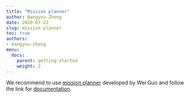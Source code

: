 ```yaml
---
title: "Mission planner"
author: Bangyou Zheng
date: 2020-07-22
slug: mission-planner
toc: true
authors:
- bangyou-zheng
menu:
  docs:
    parent: getting-started
    weight: 2
---
```



We recommend to use [mission planner](https://uavmissionplanner.netlify.app/) developed by Wei Guo and follow the link for [documentation](https://github.com/oceam/UAVPP/wiki/2.-Mission_Planner). 
